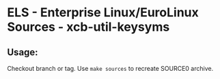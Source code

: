 # ELS - Enterprise Linux/EuroLinux Sources - xcb-util-keysyms
 
## Usage:
  Checkout branch or tag. Use `make sources` to recreate  SOURCE0 archive.
